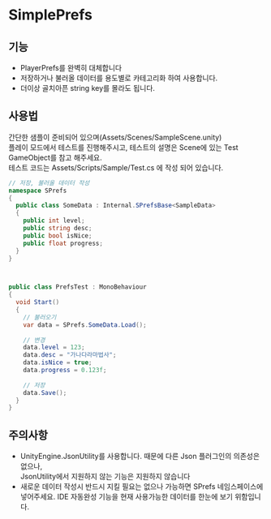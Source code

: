 # SimplePrefs
## 기능
* PlayerPrefs를 완벽히 대체합니다
* 저장하거나 불러올 데이터를 용도별로 카테고리화 하여 사용합니다.
* 더이상 골치아픈 string key를 몰라도 됩니다.

## 사용법
간단한 샘플이 준비되어 있으며(Assets/Scenes/SampleScene.unity)  
플레이 모드에서 테스트를 진행해주시고, 테스트의 설명은 Scene에 있는 Test GameObject를 참고 해주세요.  
테스트 코드는 Assets/Scripts/Sample/Test.cs 에 작성 되어 있습니다.

```C#
// 저장, 불러올 데이터 작성
namespace SPrefs
{
  public class SomeData : Internal.SPrefsBase<SampleData>
  {
    public int level;
    public string desc;
    public bool isNice;
    public float progress;
  }
}



public class PrefsTest : MonoBehaviour
{
  void Start()
  {
    // 불러오기
    var data = SPrefs.SomeData.Load();
    
    // 변경
    data.level = 123;
    data.desc = "가나다라마법사";
    data.isNice = true;
    data.progress = 0.123f;
    
    // 저장
    data.Save();
  }
}
```

## 주의사항
* UnityEngine.JsonUtility를 사용합니다. 때문에 다른 Json 플러그인의 의존성은 없으나,  
JsonUtility에서 지원하지 않는 기능은 지원하지 않습니다
* 새로운 데이터 작성시 반드시 지킬 필요는 없으나 가능하면 SPrefs 네임스페이스에 넣어주세요.
IDE 자동완성 기능을  현재 사용가능한 데이터를 한눈에 보기 위함입니다.
